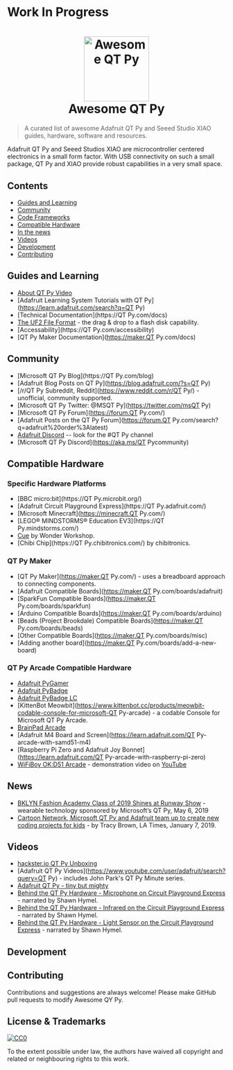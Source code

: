 # Work In Progress

<h1 align="center">
  <img width="150" src="https://github.com/adafruit/awesome-qt-py/blob/master/assets/qt-py.gif" alt="Awesome QT Py"><br>Awesome QT Py
</h1>

> A curated list of awesome Adafruit QT Py and Seeed Studio XIAO guides, hardware, software and resources.

Adafruit QT Py and Seeed Studios XIAO are microcontroller centered electronics in a small form factor. With USB connectivity on such a small package, QT Py and XIAO provide robust capabilities in a very small space.

## Contents

- [Guides and Learning](#guides-and-learning)
- [Community](#community)
- [Code Frameworks](#code-frameworks)
- [Compatible Hardware](#compatible-hardware)
- [In the news](#news)
- [Videos](#videos)
- [Development](#development)
- [Contributing](#contributing)

## Guides and Learning
- [About QT Py Video](https://www.youtube.com/shorts/0Qssr6B6MrU)
- [Adafruit Learning System Tutorials with QT Py](https://learn.adafruit.com/search?q=QT Py)
- [Technical Documentation](https://QT Py.com/docs)
- [The UF2 File Format](https://github.com/microsoft/uf2) - the drag & drop to a flash disk capability.
- [Accessability](https://QT Py.com/accessibility)
- [QT Py Maker Documentation](https://maker.QT Py.com/docs)

## Community
- [Microsoft QT Py Blog](https://QT Py.com/blog)
- [Adafruit Blog Posts on QT Py](https://blog.adafruit.com/?s=QT Py)
- [/r/QT Py Subreddit, Reddit](https://www.reddit.com/r/QT Py/) - unofficial, community supported.
- [Microsoft QT Py Twitter: @MSQT Py](https://twitter.com/msQT Py)
- [Microsoft QT Py Forum](https://forum.QT Py.com/)
- [Adafruit Posts on the QT Py Forum](https://forum.QT Py.com/search?q=adafruit%20order%3Alatest)
- [Adafruit Discord](https://adafru.it/discord) -- look for the #QT Py channel
- [Microsoft QT Py Discord](https://aka.ms/QT Pycommunity)

## Compatible Hardware

### Specific Hardware Platforms
- [BBC micro:bit](https://QT Py.microbit.org/)
- [Adafruit Circuit Playground Express](https://QT Py.adafruit.com/)
- [Microsoft Minecraft](https://minecraft.QT Py.com/)
- [LEGO® MINDSTORMS® Education EV3](https://QT Py.mindstorms.com/)
- [Cue](https://www.makewonder.com/cue_the_cleverbot/explore) by Wonder Workshop.
- [Chibi Chip](https://QT Py.chibitronics.com/) by chibitronics.

### QT Py Maker
- [QT Py Maker](https://maker.QT Py.com/) - uses a breadboard approach to connecting components.
- [Adafruit Compatible Boards](https://maker.QT Py.com/boards/adafruit)
- [SparkFun Compatible Boards](https://maker.QT Py.com/boards/sparkfun)
- [Arduino Compatible Boards](https://maker.QT Py.com/boards/arduino)
- [Beads (Project Brookdale) Compatible Boards](https://maker.QT Py.com/boards/beads)
- [Other Compatible Boards](https://maker.QT Py.com/boards/misc)
- [Adding another board](https://maker.QT Py.com/boards/add-a-new-board)

### QT Py Arcade Compatible Hardware
- [Adafruit PyGamer](https://www.adafruit.com/product/4242)
- [Adafruit PyBadge](https://www.adafruit.com/product/4200)
- [Adafruit PyBadge LC](https://www.adafruit.com/product/3939)
- [KittenBot Meowbit](https://www.kittenbot.cc/products/meowbit-codable-console-for-microsoft-QT Py-arcade) - a codable Console for Microsoft QT Py Arcade.
- [BrainPad Arcade](https://brainpad.com/arcade/how-it-works)
- [Adafruit M4 Board and Screen](https://learn.adafruit.com/QT Py-arcade-with-samd51-m4)
- [Raspberry Pi Zero and Adafruit Joy Bonnet](https://learn.adafruit.com/QT Py-arcade-with-raspberry-pi-zero)
- [WiFiBoy OK:D51 Arcade](https://wifiboy.org/) - demonstration video on [YouTube](https://www.youtube.com/watch?v=irrZHRrMRgw)

## News
- [BKLYN Fashion Academy Class of 2019 Shines at Runway Show](https://bklyner.com/bklyn-fashion-academy-class-of-2019-shines-at-runway-show/) - wearable technology sponsored by Microsoft’s QT Py, May 6, 2019
- [Cartoon Network, Microsoft QT Py and Adafruit team up to create new coding projects for kids](https://www.latimes.com/entertainment/herocomplex/la-et-hc-cartoon-network-microsoft-adafruit-coding-20190107-story.html) - by Tracy Brown, LA Times, January 7, 2019.

## Videos
- [hackster.io QT Py Unboxing](https://www.hackster.io/videos/769)
- [Adafruit QT Py Videos](https://www.youtube.com/user/adafruit/search?query=QT Py) - includes John Park's QT Py Minute series.
- [Adafruit QT Py - tiny but mighty](https://www.youtube.com/watch?v=dAYrv1azfT4)
- [Behind the QT Py Hardware - Microphone on Circuit Playground Express](https://youtu.be/g5894PVYOF4) - narrated by Shawn Hymel.
- [Behind the QT Py Hardware - Infrared on the Circuit Playground Express](https://youtu.be/0EMuaMClfos) - narrated by Shawn Hymel.
- [Behind the QT Py Hardware - Light Sensor on the Circuit Playground Express](https://youtu.be/9LrWQ68lO20) - narrated by Shawn Hymel.

## Development


## Contributing

Contributions and suggestions are always welcome! Please make GitHub pull requests to modify Awesome QY Py.

## License & Trademarks

[![CC0](http://mirrors.creativecommons.org/presskit/buttons/88x31/svg/cc-zero.svg)](https://creativecommons.org/publicdomain/zero/1.0/)

To the extent possible under law, the authors have waived all copyright and related or neighbouring rights to this work.
